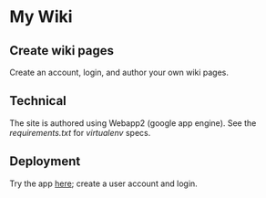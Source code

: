 # My Wiki

## Create wiki pages
Create an account, login, and author your own wiki pages.

## Technical
The site is authored using Webapp2 (google app engine).
See the *requirements.txt* for *virtualenv* specs.

## Deployment
Try the app [here](http://t-decoder-840.appspot.com/); create a user account and login.

